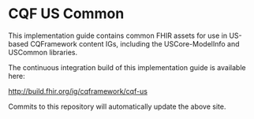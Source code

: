 # CQF US Common

This implementation guide contains common FHIR assets for use in US-based CQFramework content IGs, including the USCore-ModelInfo and USCommon libraries.

The continuous integration build of this implementation guide is available here:

http://build.fhir.org/ig/cqframework/cqf-us

Commits to this repository will automatically update the above site.
